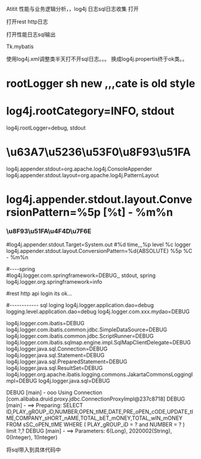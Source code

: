 Atitit 性能与业务逻辑分析，，log4j 日志sql日志收集  打开



打开rest http日志

打开性能日志sql输出

Tk.mybatis


使用log4j.xml调整类半天打不开sql日志。。。
换成log4j.propertis终于ok类。。



# rootLogger sh new ,,,cate is old style
# log4j.rootCategory=INFO, stdout
log4j.rootLogger=debug, stdout
 

# \u63A7\u5236\u53F0\u8F93\u51FA
log4j.appender.stdout=org.apache.log4j.ConsoleAppender
log4j.appender.stdout.layout=org.apache.log4j.PatternLayout
# log4j.appender.stdout.layout.ConversionPattern=%5p [%t] - %m%n
### \u8F93\u51FA\u4F4D\u7F6E ###
 
#log4j.appender.stdout.Target=System.out
 #%d time,,,%p level  %c logger  
log4j.appender.stdout.layout.ConversionPattern=%d{ABSOLUTE} %5p %C - %m%n

#----spring  
#log4j.logger.com.springframework=DEBUG,, stdout, spring
log4j.logger.org.springframework=info


#rest http api login
its ok...


#------------ sql loging
log4j.logger.application.dao=debug
logging.level.application.dao=debug
log4j.logger.com.xxx.mydao=DEBUG

log4j.logger.com.ibatis=DEBUG  
log4j.logger.com.ibatis.common.jdbc.SimpleDataSource=DEBUG  
log4j.logger.com.ibatis.common.jdbc.ScriptRunner=DEBUG  
log4j.logger.com.ibatis.sqlmap.engine.impl.SqlMapClientDelegate=DEBUG  
log4j.logger.java.sql.Connection=DEBUG  
log4j.logger.java.sql.Statement=DEBUG  
log4j.logger.java.sql.PreparedStatement=DEBUG  
log4j.logger.java.sql.ResultSet=DEBUG
log4j.logger.org.apache.ibatis.logging.commons.JakartaCommonsLoggingImpl=DEBUG
log4j.logger.java.sql=DEBUG 

DEBUG [main] - ooo Using Connection [com.alibaba.druid.proxy.jdbc.ConnectionProxyImpl@237c8718]
DEBUG [main] - ==>  Preparing: SELECT ID,PLAY_gROUP_iD,NUMBER,OPEN_tIME,DATE,PRE_oPEN_cODE,UPDATE_tIME,COMPANY_sHORT_nAME,TOTAL_bET_mONEY,TOTAL_wIN_mONEY FROM sSC_oPEN_tIME WHERE ( PLAY_gROUP_iD = ? and NUMBER = ? ) limit ?,? 
DEBUG [main] - ==> Parameters: 6(Long), 2020002(String), 0(Integer), 1(Integer)


将sql带入到具体代码中
